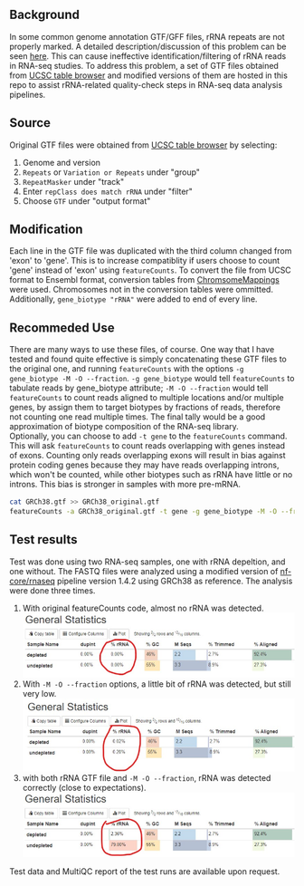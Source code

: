 ## Background
In some common genome annotation GTF/GFF files, rRNA repeats are not properly marked. A detailed description/discussion of this problem can be seen [here](http://seqanswers.com/forums/showthread.php?t=41868). This can cause ineffective identification/filtering of rRNA reads in RNA-seq studies. To address this problem, a set of GTF files obtained from [UCSC table browser](https://genome.ucsc.edu/cgi-bin/hgTables) and modified versions of them are hosted in this repo to assist rRNA-related quality-check steps in RNA-seq data analysis pipelines.
## Source
Original GTF files were obtained from [UCSC table browser](https://genome.ucsc.edu/cgi-bin/hgTables) by selecting:
1. Genome and version
2. `Repeats` or `Variation or Repeats` under "group"
3. `RepeatMasker` under "track"
4. Enter `repClass does match rRNA` under "filter"
5. Choose `GTF` under "output format"
## Modification
Each line in the GTF file was duplicated with the third column changed from 'exon' to 'gene'. This is to increase compatiblity if users choose to count 'gene' instead of 'exon' using `featureCounts`. 
To convert the file from UCSC format to Ensembl format, conversion tables from [ChromsomeMappings](https://github.com/dpryan79/ChromosomeMappings) were used. Chromosomes not in the conversion tables were ommitted.<br>
Additionally, `gene_biotype "rRNA"` were added to end of every line.
## Recommeded Use
There are many ways to use these files, of course. One way that I have tested and found quite effective is simply concatenating these GTF files to the original one, and running `featureCounts` with the options `-g gene_biotype -M -O --fraction`. `-g gene_biotype` would tell `featureCounts` to tabulate reads by gene_biotype attribute; `-M -O --fraction` would tell `featureCounts` to count reads aligned to multiple locations and/or multiple genes, by assign them to target biotypes by fractions of reads, therefore not counting one read multiple times. The final tally would be a good approximation of biotype composition of the RNA-seq library.<br>
Optionally, you can choose to add `-t gene` to the `featureCounts` command. This will ask `featureCounts` to count reads overlapping with genes instead of exons. Counting only reads overlapping exons will result in bias against protein coding genes because they may have reads overlapping introns, which won't be counted, while other biotypes such as rRNA have little or no introns. This bias is stronger in samples with more pre-mRNA.
```bash
cat GRCh38.gtf >> GRCh38_original.gtf
featureCounts -a GRCh38_original.gtf -t gene -g gene_biotype -M -O --fraction -p -o sample_biotype.featureCounts.txt -s 0 sample.bam
```
## Test results
Test was done using two RNA-seq samples, one with rRNA depeltion, and one without. The FASTQ files were analyzed using a modified version of [nf-core/rnaseq](https://github.com/nf-core/rnaseq) pipeline version 1.4.2 using GRCh38 as reference. The analysis were done three times.
1. With original featureCounts code, almost no rRNA was detected.
![original result](/image/original.jpg)
2. With `-M -O --fraction` options, a little bit of rRNA was detected, but still very low.
![without rRNA GTF](/image/without_rRNA_gtf.jpg)
3. with both rRNA GTF file and `-M -O --fraction`, rRNA was detected correctly (close to expectations).
![with rRNA GTF](/image/with_rRNA_gtf.jpg)

Test data and MultiQC report of the test runs are available upon request.
